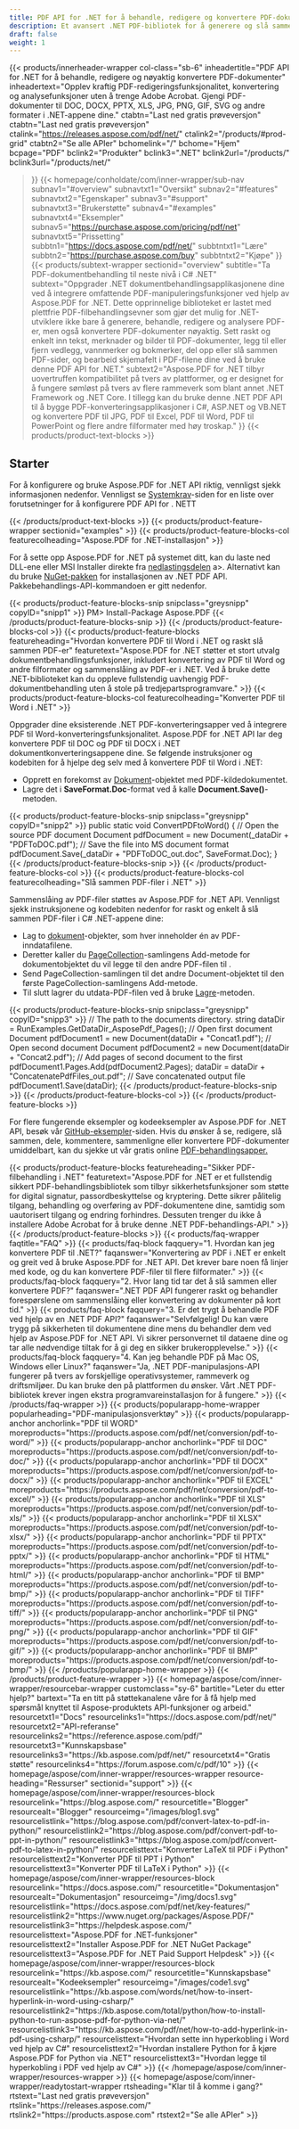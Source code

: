 ```yaml
---
title: PDF API for .NET for å behandle, redigere og konvertere PDF-dokumenter
description: Et avansert .NET PDF-bibliotek for å generere og slå sammen PDF-dokumenter. Konverter PDF til JPG, PDF til Excel og PDF til Word i C#, ASP.NET og VB.NET apper.
draft: false
weight: 1
---
```

{{< products/innerheader-wrapper col-class="sb-6"
  inheadertitle="PDF API for .NET for å behandle, redigere og nøyaktig konvertere PDF-dokumenter"
  inheadertext="Opplev kraftig PDF-redigeringsfunksjonalitet, konvertering og analysefunksjoner uten å trenge Adobe Acrobat. Gjengi PDF-dokumenter til DOC, DOCX, PPTX, XLS, JPG, PNG, GIF, SVG og andre formater i .NET-appene dine."
  ctabtn="Last ned gratis prøveversjon"
  ctabtn="Last ned gratis prøveversjon"
  ctalink="https://releases.aspose.com/pdf/net/"
  ctalink2="/products/#prod-grid"
  ctabtn2="Se alle APIer"
  bchomelink="/"
  bchome="Hjem"
  bcpage="PDF"
  bclink2="Produkter"
  bclink3=".NET"
  bclink2url="/products/"
  bclink3url="/products/net/"
  >}}
{{< homepage/conholdate/com/inner-wrapper/sub-nav 
subnav1="#overview"
subnavtxt1="Oversikt" 
subnav2="#features"
subnavtxt2="Egenskaper" 
subnav3="#support"
subnavtxt3="Brukerstøtte" 
subnav4="#examples"
subnavtxt4="Eksempler" 
subnav5="https://purchase.aspose.com/pricing/pdf/net"
subnavtxt5="Prissetting" 
subbtn1="https://docs.aspose.com/pdf/net/"
subbtntxt1="Lære"
subbtn2="https://purchase.aspose.com/buy"
subbtntxt2="Kjøpe"
>}}
   {{< products/subtext-wrapper
   sectionid="overview"
   subtitle="Ta PDF-dokumentbehandling til neste nivå i C# .NET"
   subtext="Oppgrader .NET dokumentbehandlingsapplikasjonene dine ved å integrere omfattende PDF-manipuleringsfunksjoner ved hjelp av Aspose.PDF for .NET. Dette opprinnelige biblioteket er lastet med plettfrie PDF-filbehandlingsevner som gjør det mulig for .NET-utviklere ikke bare å generere, behandle, redigere og analysere PDF-er, men også konvertere PDF-dokumenter nøyaktig. Sett raskt og enkelt inn tekst, merknader og bilder til PDF-dokumenter, legg til eller fjern vedlegg, vannmerker og bokmerker, del opp eller slå sammen PDF-sider, og bearbeid skjemafelt i PDF-filene dine ved å bruke denne PDF API for .NET."
   subtext2="Aspose.PDF for .NET tilbyr uovertruffen kompatibilitet på tvers av plattformer, og er designet for å fungere sømløst på tvers av flere rammeverk som blant annet .NET Framework og .NET Core. I tillegg kan du bruke denne .NET PDF API til å bygge PDF-konverteringsapplikasjoner i C#, ASP.NET og VB.NET og konvertere PDF til JPG, PDF til Excel, PDF til Word, PDF til PowerPoint og flere andre filformater med høy troskap."
   >}} 
   {{< products/product-text-blocks >}}
   <h2>Starter</h2>
   <p>For å konfigurere og bruke Aspose.PDF for .NET API riktig, vennligst sjekk informasjonen nedenfor. Vennligst se <a href="https://docs.aspose.com/pdf/net/system-requirements/">Systemkrav</a>-siden for en liste over forutsetninger for å konfigurere PDF API for . NETT</p>
   {{< /products/product-text-blocks >}}
{{< products/product-feature-wrapper
sectionid="examples"
>}}
{{< products/product-feature-blocks-col
featurecolheading="Aspose.PDF for .NET-installasjon"
>}}
<p>For å sette opp Aspose.PDF for .NET på systemet ditt, kan du laste ned DLL-ene eller MSI Installer direkte fra <a href="https://releases.aspose.com/pdf/net/">nedlastingsdelen</a> a>. Alternativt kan du bruke <a href="https://www.nuget.org/packages/Aspose.PDF/">NuGet-pakken</a> for installasjonen av .NET PDF API. Pakkebehandlings-API-kommandoen er gitt nedenfor.</p>
{{< products/product-feature-blocks-snip
 snipclass="greysnipp"
 copyID="snipp1"
>}}
PM> Install-Package Aspose.PDF
{{< /products/product-feature-blocks-snip >}}
{{< /products/product-feature-blocks-col >}}
{{< products/product-feature-blocks
featureheading="Hvordan konvertere PDF til Word i .NET og raskt slå sammen PDF-er"
featuretext="Aspose.PDF for .NET støtter et stort utvalg dokumentbehandlingsfunksjoner, inkludert konvertering av PDF til Word og andre filformater og sammenslåing av PDF-er i .NET. Ved å bruke dette .NET-biblioteket kan du oppleve fullstendig uavhengig PDF-dokumentbehandling uten å stole på tredjepartsprogramvare."
>}}
{{< products/product-feature-blocks-col
 featurecolheading="Konverter PDF til Word i .NET"
>}}
<p>Oppgrader dine eksisterende .NET PDF-konverteringsapper ved å integrere PDF til Word-konverteringsfunksjonalitet. Aspose.PDF for .NET API lar deg konvertere PDF til DOC og PDF til DOCX i .NET dokumentkonverteringsappene dine. Se følgende instruksjoner og kodebiten for å hjelpe deg selv med å konvertere PDF til Word i .NET:</p>
<ul>
   <li>Opprett en forekomst av <a href="https://reference.aspose.com/pdf/net/aspose.pdf/document/">Dokument</a>-objektet med PDF-kildedokumentet.</li>
   <li>Lagre det i <strong>SaveFormat.Doc</strong>-format ved å kalle <strong>Document.Save()</strong>-metoden.</li>
</ul>
{{< products/product-feature-blocks-snip
 snipclass="greysnipp"
 copyID="snipp2"
>}}
public static void ConvertPDFtoWord()
{
    // Open the source PDF document
    Document pdfDocument = new Document(_dataDir + "PDFToDOC.pdf");
    // Save the file into MS document format
    pdfDocument.Save(_dataDir + "PDFToDOC_out.doc", SaveFormat.Doc);
}
{{< /products/product-feature-blocks-snip >}}
{{< /products/product-feature-blocks-col >}}
{{< products/product-feature-blocks-col
 featurecolheading="Slå sammen PDF-filer i .NET"
>}}
<p>Sammenslåing av PDF-filer støttes av Aspose.PDF for .NET API. Vennligst sjekk instruksjonene og kodebiten nedenfor for raskt og enkelt å slå sammen PDF-filer i C# .NET-appene dine:</p>
<ul>
   <li>Lag to <a href="https://reference.aspose.com/pdf/net/aspose.pdf/document">dokument</a>-objekter, som hver inneholder én av PDF-inndatafilene.</li>
   <li>Deretter kaller du <a href="https://reference.aspose.com/pdf/net/aspose.pdf/pagecollection">PageCollection</a>-samlingens Add-metode for dokumentobjektet du vil legge til den andre PDF-filen til .</li>
   <li>Send PageCollection-samlingen til det andre Document-objektet til den første PageCollection-samlingens Add-metode.</li>
   <li>Til slutt lagrer du utdata-PDF-filen ved å bruke <a href="https://reference.aspose.com/pdf/net/aspose.pdf.document/save/methods/4">Lagre</a>-metoden.</li>
</ul>
{{< products/product-feature-blocks-snip
snipclass="greysnipp"
copyID="snipp3"
>}}
// The path to the documents directory.
string dataDir = RunExamples.GetDataDir_AsposePdf_Pages();
// Open first document
Document pdfDocument1 = new Document(dataDir + "Concat1.pdf");
// Open second document
Document pdfDocument2 = new Document(dataDir + "Concat2.pdf");
// Add pages of second document to the first
pdfDocument1.Pages.Add(pdfDocument2.Pages);
dataDir = dataDir + "ConcatenatePdfFiles_out.pdf";
// Save concatenated output file
pdfDocument1.Save(dataDir);
{{< /products/product-feature-blocks-snip >}}
{{< /products/product-feature-blocks-col >}}
{{< /products/product-feature-blocks >}}
   <p class="col-lg-12">For flere fungerende eksempler og kodeeksempler av Aspose.PDF for .NET API, besøk vår <a href="https://github.com/aspose-pdf/Aspose.PDF-for-.NET/tree/master/Examples">GitHub-eksempler</a>-siden. Hvis du ønsker å se, redigere, slå sammen, dele, kommentere, sammenligne eller konvertere PDF-dokumenter umiddelbart, kan du sjekke ut vår gratis online <a href="https://products.aspose.app/pdf/family" >PDF-behandlingsapper.</a></p>
{{< products/product-feature-blocks
featureheading="Sikker PDF-filbehandling i .NET"
featuretext="Aspose.PDF for .NET er et fullstendig sikkert PDF-behandlingsbibliotek som tilbyr sikkerhetsfunksjoner som støtte for digital signatur, passordbeskyttelse og kryptering. Dette sikrer pålitelig tilgang, behandling og overføring av PDF-dokumentene dine, samtidig som uautorisert tilgang og endring forhindres. Dessuten trenger du ikke å installere Adobe Acrobat for å bruke denne .NET PDF-behandlings-API."
>}}
   {{< /products/product-feature-blocks >}}
   {{< products/faq-wrapper
   faqtitle="FAQ"
>}}
   {{< products/faq-block
 faqquery="1. Hvordan kan jeg konvertere PDF til .NET?"
 faqanswer="Konvertering av PDF i .NET er enkelt og greit ved å bruke Aspose.PDF for .NET API. Det krever bare noen få linjer med kode, og du kan konvertere PDF-filer til flere filformater."
>}}
   {{< products/faq-block 
 faqquery="2. Hvor lang tid tar det å slå sammen eller konvertere PDF?"
 faqanswer=".NET PDF API fungerer raskt og behandler forespørslene om sammenslåing eller konvertering av dokumenter på kort tid."
>}}
   {{< products/faq-block
 faqquery="3. Er det trygt å behandle PDF ved hjelp av en .NET PDF API?"
 faqanswer="Selvfølgelig! Du kan være trygg på sikkerheten til dokumentene dine mens du behandler dem ved hjelp av Aspose.PDF for .NET API. Vi sikrer personvernet til dataene dine og tar alle nødvendige tiltak for å gi deg en sikker brukeropplevelse."
>}}
   {{< products/faq-block
 faqquery="4. Kan jeg behandle PDF på Mac OS, Windows eller Linux?"
 faqanswer="Ja, .NET PDF-manipulasjons-API fungerer på tvers av forskjellige operativsystemer, rammeverk og driftsmiljøer. Du kan bruke den på plattformen du ønsker. Vårt .NET PDF-bibliotek krever ingen ekstra programvareinstallasjon for å fungere."
>}}
   {{< /products/faq-wrapper >}}
   {{< products/popularapp-home-wrapper
   popularheading="PDF-manipulasjonsverktøy"
   >}}
   {{< products/popularapp-anchor
 anchorlink="PDF til WORD"
 moreproducts="https://products.aspose.com/pdf/net/conversion/pdf-to-word/"
>}} 
   {{< products/popularapp-anchor
 anchorlink="PDF til DOC"
 moreproducts="https://products.aspose.com/pdf/net/conversion/pdf-to-doc/"
>}} 
   {{< products/popularapp-anchor
 anchorlink="PDF til DOCX"
 moreproducts="https://products.aspose.com/pdf/net/conversion/pdf-to-docx/"
>}} 
   {{< products/popularapp-anchor
 anchorlink="PDF til EXCEL"
 moreproducts="https://products.aspose.com/pdf/net/conversion/pdf-to-excel/"
>}} 
   {{< products/popularapp-anchor
 anchorlink="PDF til XLS"
 moreproducts="https://products.aspose.com/pdf/net/conversion/pdf-to-xls/"
>}} 
   {{< products/popularapp-anchor
 anchorlink="PDF til XLSX"
 moreproducts="https://products.aspose.com/pdf/net/conversion/pdf-to-xlsx/"
>}} 
   {{< products/popularapp-anchor
 anchorlink="PDF til PPTX"
 moreproducts="https://products.aspose.com/pdf/net/conversion/pdf-to-pptx/"
>}} 
   {{< products/popularapp-anchor
 anchorlink="PDF til HTML"
 moreproducts="https://products.aspose.com/pdf/net/conversion/pdf-to-html/"
>}} 
   {{< products/popularapp-anchor
 anchorlink="PDF til BMP"
 moreproducts="https://products.aspose.com/pdf/net/conversion/pdf-to-bmp/"
>}} 
   {{< products/popularapp-anchor
 anchorlink="PDF til TIFF"
 moreproducts="https://products.aspose.com/pdf/net/conversion/pdf-to-tiff/"
>}} 
   {{< products/popularapp-anchor
 anchorlink="PDF til PNG"
 moreproducts="https://products.aspose.com/pdf/net/conversion/pdf-to-png/"
>}} 
   {{< products/popularapp-anchor
 anchorlink="PDF til GIF"
 moreproducts="https://products.aspose.com/pdf/net/conversion/pdf-to-gif/"
>}} 
   {{< products/popularapp-anchor
 anchorlink="PDF til BMP"
 moreproducts="https://products.aspose.com/pdf/net/conversion/pdf-to-bmp/"
>}}  
   {{< /products/popularapp-home-wrapper >}}
   {{< /products/product-feature-wrapper >}}
{{< homepage/aspose/com/inner-wrapper/resourcebar-wrapper
customclass="sy-6"
bartitle="Leter du etter hjelp?"
bartext="Ta en titt på støttekanalene våre for å få hjelp med spørsmål knyttet til Aspose-produktets API-funksjoner og arbeid."
 resourcetxt1="Docs"
 resourcelinks1="https://docs.aspose.com/pdf/net/"
 resourcetxt2="API-referanse"
 resourcelinks2="https://reference.aspose.com/pdf/" 
 resourcetxt3="Kunnskapsbase"
 resourcelinks3="https://kb.aspose.com/pdf/net/"
 resourcetxt4="Gratis støtte"
 resourcelinks4="https://forum.aspose.com/c/pdf/10"
>}}
{{< homepage/aspose/com/inner-wrapper/resources-wrapper
 resource-heading="Ressurser"
 sectionid="support"
>}}
{{< homepage/aspose/com/inner-wrapper/resources-block
 resourcelink="https://blog.aspose.com/"
 resourcetitle="Blogger"
 resourcealt="Blogger"
 resourceimg="/images/blog1.svg"
 resourcelistlink="https://blog.aspose.com/pdf/convert-latex-to-pdf-in-python/"
 resourcelistlink2="https://blog.aspose.com/pdf/convert-pdf-to-ppt-in-python/"
 resourcelistlink3="https://blog.aspose.com/pdf/convert-pdf-to-latex-in-python/"
 resourcelisttext="Konverter LaTeX til PDF i Python"
 resourcelisttext2="Konverter PDF til PPT i Python"
 resourcelisttext3="Konverter PDF til LaTeX i Python"
>}}
{{< homepage/aspose/com/inner-wrapper/resources-block
 resourcelink="https://docs.aspose.com/"
 resourcetitle="Dokumentasjon"
 resourcealt="Dokumentasjon"
 resourceimg="/img/docs1.svg"
 resourcelistlink="https://docs.aspose.com/pdf/net/key-features/"
 resourcelistlink2="https://www.nuget.org/packages/Aspose.PDF/"
 resourcelistlink3="https://helpdesk.aspose.com/"
 resourcelisttext="Aspose.PDF for .NET-funksjoner"
 resourcelisttext2="Installer Aspose.PDF for .NET NuGet Package"
 resourcelisttext3="Aspose.PDF for .NET Paid Support Helpdesk"
>}}
{{< homepage/aspose/com/inner-wrapper/resources-block
 resourcelink="https://kb.aspose.com/"
 resourcetitle="Kunnskapsbase"
 resourcealt="Kodeeksempler"
 resourceimg="/images/code1.svg"
 resourcelistlink="https://kb.aspose.com/words/net/how-to-insert-hyperlink-in-word-using-csharp/"
 resourcelistlink2="https://kb.aspose.com/total/python/how-to-install-python-to-run-aspose-pdf-for-python-via-net/"
 resourcelistlink3="https://kb.aspose.com/pdf/net/how-to-add-hyperlink-in-pdf-using-csharp/"
 resourcelisttext="Hvordan sette inn hyperkobling i Word ved hjelp av C#"
resourcelisttext2="Hvordan installere Python for å kjøre Aspose.PDF for Python via .NET"
resourcelisttext3="Hvordan legge til hyperkobling i PDF ved hjelp av C#"
>}}
{{< /homepage/aspose/com/inner-wrapper/resources-wrapper >}}
{{< homepage/aspose/com/inner-wrapper/readytostart-wrapper
rtsheading="Klar til å komme i gang?"
rtstext="Last ned gratis prøveversjon"
rtslink="https://releases.aspose.com/"
rtslink2="https://products.aspose.com"
rtstext2="Se alle APIer"
>}}
